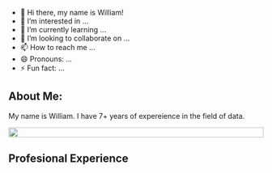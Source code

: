 


- 👋 Hi there, my name is William!
- 👀 I’m interested in ...
- 🌱 I’m currently learning ...
- 💞️ I’m looking to collaborate on ...
- 📫 How to reach me ...
- 😄 Pronouns: ...
- ⚡ Fun fact: ...

<!---
billgdaugherty5/billgdaugherty5 is a ✨ special ✨ repository because its `README.md` (this file) appears on your GitHub profile.
You can click the Preview link to take a look at your changes.
--->

## About Me:

My name is William. I have 7+ years of expereience in the field of data.

<img src="https://i.imgur.com/dBaSKWF.gif" height="20" width="100%">

## Profesional Experience
